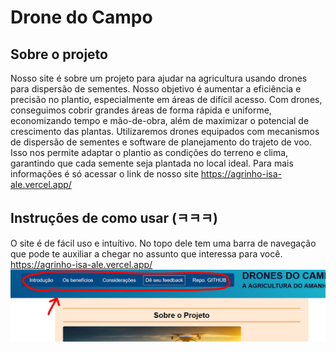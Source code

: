 # Drone do Campo

## Sobre o projeto
Nosso site é sobre um projeto para ajudar na agricultura usando drones para dispersão de sementes. Nosso objetivo é aumentar a eficiência e precisão no plantio, especialmente em áreas de difícil acesso. Com drones, conseguimos cobrir grandes áreas de forma rápida e uniforme, economizando tempo e mão-de-obra, além de maximizar o potencial de crescimento das plantas.
Utilizaremos drones equipados com mecanismos de dispersão de sementes e software de planejamento do trajeto de voo. Isso nos permite adaptar o plantio as condições do terreno e clima, garantindo que cada semente seja plantada no local ideal. Para mais informações é só acessar o link de nosso site https://agrinho-isa-ale.vercel.app/

## Instruções de como usar (ㅋㅋㅋ)
O site é de fácil uso e intuítivo. No topo dele tem uma barra de navegação que pode te auxiliar a chegar no assunto que interessa para você. https://agrinho-isa-ale.vercel.app/
![foto do site](Capture.JPG)
